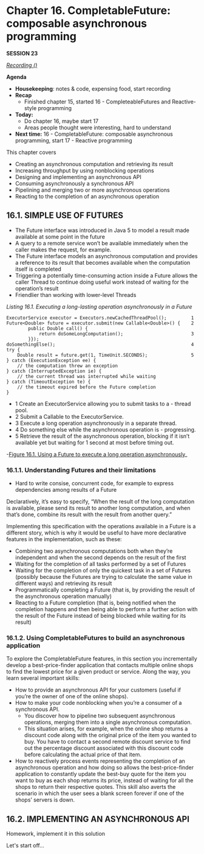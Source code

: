 # Chapter 16. CompletableFuture: composable asynchronous programming

**SESSION 23**

_[Recording ()]()_

**Agenda**

- **Housekeeping**: notes & code, expensing food, start recording
- **Recap**
    - Finished chapter 15, started 16 - CompleteableFutures and Reactive-style programming
- **Today:** 
    - Do chapter 16, maybe start 17
    - Areas people thought were interesting, hard to understand 
- **Next time:** 16 - CompletableFuture: composable asynchronous programming, start 17 - Reactive programming

This chapter covers

- Creating an asynchronous computation and retrieving its result
- Increasing throughput by using nonblocking operations
- Designing and implementing an asynchronous API
- Consuming asynchronously a synchronous API
- Pipelining and merging two or more asynchronous operations
- Reacting to the completion of an asynchronous operation


## 16.1. SIMPLE USE OF FUTURES

- The Future interface was introduced in Java 5 to model a result made available at some point in the future
- A query to a remote service won’t be available immediately when the caller makes the request, for example. 
- The Future interface models an asynchronous computation and provides a reference to its result that becomes available when the computation itself is completed
- Triggering a potentially time-consuming action inside a Future allows the caller Thread to continue doing useful work instead of waiting for the operation’s result
- Friendlier than working with lower-level Threads

_Listing 16.1. Executing a long-lasting operation asynchronously in a Future_

```
ExecutorService executor = Executors.newCachedThreadPool();         1
Future<Double> future = executor.submit(new Callable<Double>() {    2
        public Double call() {
            return doSomeLongComputation();                         3
        }});
doSomethingElse();                                                  4
try {
    Double result = future.get(1, TimeUnit.SECONDS);                5
} catch (ExecutionException ee) {
    // the computation threw an exception
} catch (InterruptedException ie) {
    // the current thread was interrupted while waiting
} catch (TimeoutException te) {
    // the timeout expired before the Future completion
}
```

- 1 Create an ExecutorService allowing you to submit tasks to a - thread pool.
- 2 Submit a Callable to the ExecutorService.
- 3 Execute a long operation asynchronously in a separate thread.
- 4 Do something else while the asynchronous operation is - progressing.
- 5 Retrieve the result of the asynchronous operation, blocking if it isn’t available yet but waiting for 1 second at most before timing out.

-[Figure 16.1. Using a Future to execute a long operation asynchronously](https://learning.oreilly.com/library/view/modern-java-in/9781617293566/16fig01_alt.jpg)_


### 16.1.1. Understanding Futures and their limitations

- Hard to write consise, concurrent code, for example to express dependencies among results of a Future

Declaratively, it’s easy to specify, “When the result of the long computation is available, please send its result to another long computation, and when that’s done, combine its result with the result from another query.” 

Implementing this specification with the operations available in a Future is a different story, which is why it would be useful to have more declarative features in the implementation, such as these:

- Combining two asynchronous computations both when they’re independent and when the second depends on the result of the first
- Waiting for the completion of all tasks performed by a set of Futures
- Waiting for the completion of only the quickest task in a set of Futures (possibly because the Futures are trying to calculate the same value in different ways) and retrieving its result
- Programmatically completing a Future (that is, by providing the result of the asynchronous operation manually)
- Reacting to a Future completion (that is, being notified when the completion happens and then being able to perform a further action with the result of the Future instead of being blocked while waiting for its result)


### 16.1.2. Using CompletableFutures to build an asynchronous application

To explore the CompletableFuture features, in this section you incrementally develop a best-price-finder application that contacts multiple online shops to find the lowest price for a given product or service. Along the way, you learn several important skills:

- How to provide an asynchronous API for your customers (useful if you’re the owner of one of the online shops).
- How to make your code nonblocking when you’re a consumer of a synchronous API. 
    - You discover how to pipeline two subsequent asynchronous operations, merging them into a single asynchronous computation. 
    - This situation arises, for example, when the online shop returns a discount code along with the original price of the item you wanted to buy. You have to contact a second remote discount service to find out the percentage discount associated with this discount code before calculating the actual price of that item.
- How to reactively process events representing the completion of an asynchronous operation and how doing so allows the best-price-finder application to constantly update the best-buy quote for the item you want to buy as each shop returns its price, instead of waiting for all the shops to return their respective quotes. This skill also averts the scenario in which the user sees a blank screen forever if one of the shops’ servers is down.

## 16.2. IMPLEMENTING AN ASYNCHRONOUS API

Homework, implement it in this solution

Let's start off...
